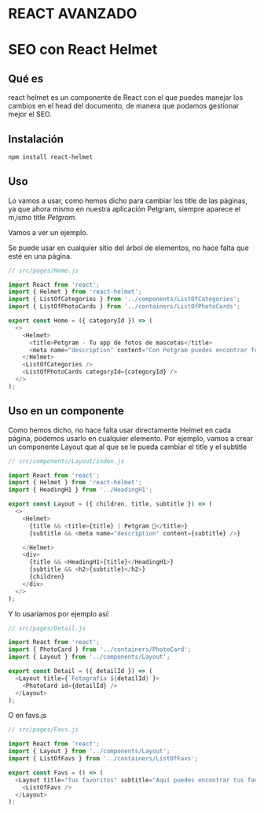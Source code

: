 # REACT AVANZADO

# SEO con React Helmet

## Qué es

react helmet es un componente de React con el que puedes manejar los cambios en el head del documento, de manera que podamos gestionar mejor el SEO.

## Instalación

```bash
npm install react-helmet
```

## Uso

Lo vamos a usar, como hemos dicho para cambiar los title de las páginas, ya que ahora mismo en nuestra aplicación Petgram, siempre aparece el m,ismo title _Petgram_.

Vamos a ver un ejemplo.

Se puede usar en cualquier sitio del árbol de elementos, no hace falta que esté en una página.

```js
// src/pages/Home.js

import React from 'react';
import { Helmet } from 'react-helmet';
import { ListOfCategories } from '../components/ListOfCategories';
import { ListOfPhotoCards } from '../containers/ListOfPhotoCards';

export const Home = ({ categoryId }) => (
  <>
    <Helmet>
      <title>Petgram - Tu app de fotos de mascotas</title>
      <meta name="description" content="Con Petgram puedes encontrar fotos de animales domésticos muy bonitos" />
    </Helmet>
    <ListOfCategories />
    <ListOfPhotoCards categoryId={categoryId} />
  </>
);
```

## Uso en un componente

Como hemos dicho, no hace falta usar directamente Helmet en cada página, podemos usarlo en cualquier elemento. Por ejemplo, vamos a crear un componente Layout que al que se le pueda cambiar el title y el subtitle

```js
// src/components/Layout/index.js

import React from 'react';
import { Helmet } from 'react-helmet';
import { HeadingH1 } from '../HeadingH1';

export const Layout = ({ children, title, subtitle }) => (
  <>
    <Helmet>
      {title && <title>{title} | Petgram 🐶</title>}
      {subtitle && <meta name="description" content={subtitle} />}

    </Helmet>
    <div>
      {title && <HeadingH1>{title}</HeadingH1>}
      {subtitle && <h2>{subtitle}</h2>}
      {children}
    </div>
  </>
);
```

Y lo usaríamos por ejemplo así:

```js
// src/pages/Detail.js

import React from 'react';
import { PhotoCard } from '../containers/PhotoCard';
import { Layout } from '../components/Layout';

export const Detail = ({ detailId }) => (
  <Layout title={`Fotografía ${detailId}`}>
    <PhotoCard id={detailId} />
  </Layout>
);

```

O en favs.js

```js
// src/pages/Favs.js

import React from 'react';
import { Layout } from '../components/Layout';
import { ListOfFavs } from '../containers/ListOfFavs';

export const Favs = () => (
  <Layout title="Tus favoritos" subtitle="Aquí puedes encontrar tus favoritos">
    <ListOfFavs />
  </Layout>
);
```
